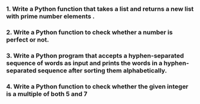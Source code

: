 ### 1. Write a Python function that takes a list and returns a new list with prime number elements .

### 2. Write a Python function to check whether a number is perfect or not.

### 3. Write a Python program that accepts a hyphen-separated sequence of words as input and prints the words in a hyphen-separated sequence after sorting them alphabetically.

### 4. Write a Python function to check whether the given integer is a multiple of both 5 and 7

